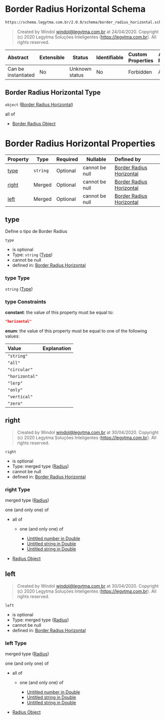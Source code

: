 # Border Radius Horizontal Schema

```txt
https://schema.legytma.com.br/2.0.0/schema/border_radius_horizontal.schema.json
```




> Created by Windol [windol@legytma.com.br](mailto:windol@legytma.com.br) at 24/04/2020.
> Copyright (c) 2020 Legytma Soluções Inteligentes (<https://legytma.com.br>). All rights reserved.
>

| Abstract            | Extensible | Status         | Identifiable | Custom Properties | Additional Properties | Access Restrictions | Defined In                                                                                                    |
| :------------------ | ---------- | -------------- | ------------ | :---------------- | --------------------- | ------------------- | ------------------------------------------------------------------------------------------------------------- |
| Can be instantiated | No         | Unknown status | No           | Forbidden         | Allowed               | none                | [border_radius_horizontal.schema.json](../schema/border_radius_horizontal.schema.json) |

## Border Radius Horizontal Type

`object` ([Border Radius Horizontal](border_radius_horizontal.md))

all of

-   [Border Radius Object](border_radius-oneof-border-radius-object.md)

# Border Radius Horizontal Properties

| Property        | Type     | Required | Nullable       | Defined by                                                                                                                                                                     |
| :-------------- | -------- | -------- | -------------- | :----------------------------------------------------------------------------------------------------------------------------------------------------------------------------- |
| [type](#type)   | `string` | Optional | cannot be null | [Border Radius Horizontal](border_radius_geometry-definitions-type.md) |
| [right](#right) | Merged   | Optional | cannot be null | [Border Radius Horizontal](border_radius_all-properties-radius.md)                      |
| [left](#left)   | Merged   | Optional | cannot be null | [Border Radius Horizontal](border_radius_all-properties-radius.md)                       |

## type

Define o tipo de Border Radius


`type`

-   is optional
-   Type: `string` ([Type](border_radius_geometry-definitions-type.md))
-   cannot be null
-   defined in: [Border Radius Horizontal](border_radius_geometry-definitions-type.md)

### type Type

`string` ([Type](border_radius_geometry-definitions-type.md))

### type Constraints

**constant**: the value of this property must be equal to:

```json
"horizontal"
```

**enum**: the value of this property must be equal to one of the following values:

| Value          | Explanation |
| :------------- | ----------- |
| `"string"`     |             |
| `"all"`        |             |
| `"circular"`   |             |
| `"horizontal"` |             |
| `"lerp"`       |             |
| `"only"`       |             |
| `"vertical"`   |             |
| `"zero"`       |             |

## right




> Created by Windol [windol@legytma.com.br](mailto:windol@legytma.com.br) at 30/04/2020.
> Copyright (c) 2020 Legytma Soluções Inteligentes (<https://legytma.com.br>). All rights reserved.
>

`right`

-   is optional
-   Type: merged type ([Radius](border_radius_all-properties-radius.md))
-   cannot be null
-   defined in: [Border Radius Horizontal](border_radius_all-properties-radius.md)

### right Type

merged type ([Radius](border_radius_all-properties-radius.md))

one (and only one) of

-   all of

    -   one (and only one) of

        -   [Untitled number in Double](double-oneof-0.md)
        -   [Untitled string in Double](double-oneof-1.md)
        -   [Untitled string in Double](double-oneof-2.md)
-   [Radius Object](radius-oneof-radius-object.md)

## left




> Created by Windol [windol@legytma.com.br](mailto:windol@legytma.com.br) at 30/04/2020.
> Copyright (c) 2020 Legytma Soluções Inteligentes (<https://legytma.com.br>). All rights reserved.
>

`left`

-   is optional
-   Type: merged type ([Radius](border_radius_all-properties-radius.md))
-   cannot be null
-   defined in: [Border Radius Horizontal](border_radius_all-properties-radius.md)

### left Type

merged type ([Radius](border_radius_all-properties-radius.md))

one (and only one) of

-   all of

    -   one (and only one) of

        -   [Untitled number in Double](double-oneof-0.md)
        -   [Untitled string in Double](double-oneof-1.md)
        -   [Untitled string in Double](double-oneof-2.md)
-   [Radius Object](radius-oneof-radius-object.md)
